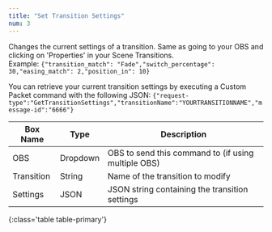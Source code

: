 ```yaml
---
title: "Set Transition Settings"
num: 3
---
```


Changes the current settings of a transition. Same as going to your OBS and clicking on 'Properties' in your Scene Transitions.\
Example: `{"transition_match": "Fade","switch_percentage": 30,"easing_match": 2,"position_in": 10}`

You can retrieve your current transition settings by executing a Custom Packet command with the following JSON: `{"request-type":"GetTransitionSettings","transitionName":"YOURTRANSITIONNAME","message-id":"6666"}`

| Box Name | Type | Description | 
|-------|--------|--------
|OBS|Dropdown|OBS to send this command to (if using multiple OBS)|
|Transition|	String|	Name of the transition to modify|
|Settings	|JSON	|JSON string containing the transition settings|
{:class='table table-primary'}









